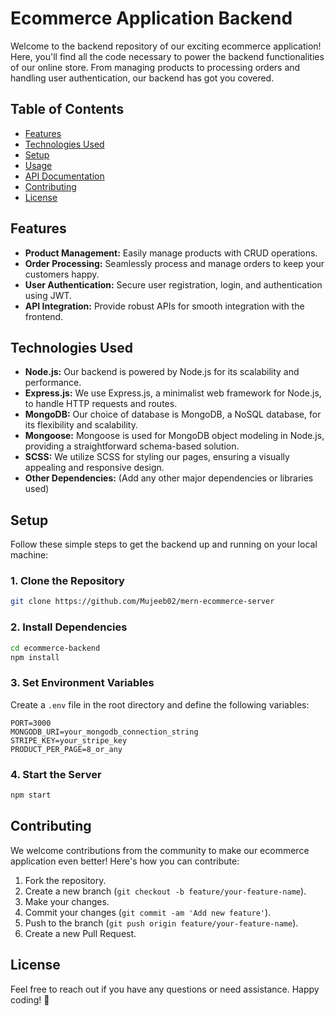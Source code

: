 ﻿
# Ecommerce Application Backend

Welcome to the backend repository of our exciting ecommerce application! Here, you'll find all the code necessary to power the backend functionalities of our online store. From managing products to processing orders and handling user authentication, our backend has got you covered.

## Table of Contents

- [Features](#features)
- [Technologies Used](#technologies-used)
- [Setup](#setup)
- [Usage](#usage)
- [API Documentation](#api-documentation)
- [Contributing](#contributing)
- [License](#license)

## Features

- **Product Management:** Easily manage products with CRUD operations.
- **Order Processing:** Seamlessly process and manage orders to keep your customers happy.
- **User Authentication:** Secure user registration, login, and authentication using JWT.
- **API Integration:** Provide robust APIs for smooth integration with the frontend.

## Technologies Used

- **Node.js:** Our backend is powered by Node.js for its scalability and performance.
- **Express.js:** We use Express.js, a minimalist web framework for Node.js, to handle HTTP requests and routes.
- **MongoDB:** Our choice of database is MongoDB, a NoSQL database, for its flexibility and scalability.
- **Mongoose:** Mongoose is used for MongoDB object modeling in Node.js, providing a straightforward schema-based solution.
- **SCSS:** We utilize SCSS for styling our pages, ensuring a visually appealing and responsive design.
- **Other Dependencies:** (Add any other major dependencies or libraries used)

## Setup

Follow these simple steps to get the backend up and running on your local machine:

### 1. Clone the Repository

```bash
git clone https://github.com/Mujeeb02/mern-ecommerce-server 
```

### 2. Install Dependencies

```bash
cd ecommerce-backend
npm install
```

### 3. Set Environment Variables

Create a `.env` file in the root directory and define the following variables:

```plaintext
PORT=3000
MONGODB_URI=your_mongodb_connection_string
STRIPE_KEY=your_stripe_key
PRODUCT_PER_PAGE=8_or_any
```

### 4. Start the Server

```bash
npm start
```

## Contributing

We welcome contributions from the community to make our ecommerce application even better! Here's how you can contribute:

1. Fork the repository.
2. Create a new branch (`git checkout -b feature/your-feature-name`).
3. Make your changes.
4. Commit your changes (`git commit -am 'Add new feature'`).
5. Push to the branch (`git push origin feature/your-feature-name`).
6. Create a new Pull Request.

## License
Feel free to reach out if you have any questions or need assistance. Happy coding! 🚀
